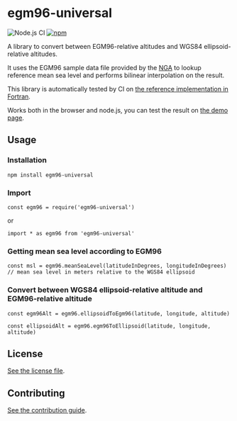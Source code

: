 # egm96-universal

![Node.js CI](https://github.com/nicolas-van/egm96-universal/workflows/Node.js%20CI/badge.svg) [![npm](https://img.shields.io/npm/v/egm96-universal)](https://www.npmjs.com/package/egm96-universal)

A library to convert between EGM96-relative altitudes and WGS84 ellipsoid-relative altitudes.

It uses the EGM96 sample data file provided by the [NGA](https://en.wikipedia.org/wiki/National_Geospatial-Intelligence_Agency) to lookup reference mean sea level and performs bilinear interpolation on the result.

This library is automatically tested by CI on [the reference implementation in Fortran](https://earth-info.nga.mil/GandG/wgs84/gravitymod/egm96/binary/binarygeoid.html).

Works both in the browser and node.js, you can test the result on [the demo page](https://nicolas-van.github.io/egm96-universal/).

## Usage

### Installation

```
npm install egm96-universal
```

### Import

```
const egm96 = require('egm96-universal')
```

or

```
import * as egm96 from 'egm96-universal'
```

### Getting mean sea level according to EGM96

```
const msl = egm96.meanSeaLevel(latitudeInDegrees, longitudeInDegrees)
// mean sea level in meters relative to the WGS84 ellipsoid
```

### Convert between WGS84 ellipsoid-relative altitude and EGM96-relative altitude

```
const egm96Alt = egm96.ellipsoidToEgm96(latitude, longitude, altitude)
```

```
const ellipsoidAlt = egm96.egm96ToEllipsoid(latitude, longitude, altitude)
```

## License

[See the license file](./LICENSE.md).

## Contributing

[See the contribution guide](./CONTRIBUTING.md).
